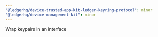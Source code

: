 ```yaml
---
"@ledgerhq/device-trusted-app-kit-ledger-keyring-protocol": minor
"@ledgerhq/device-management-kit": minor
---
```


Wrap keypairs in an interface
